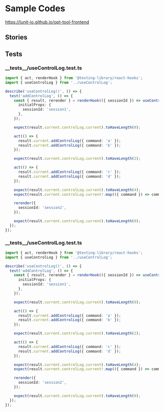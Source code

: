 # Sample Codes

<https://lunit-io.github.io/opt-tool-frontend>

## Stories

<!-- import **/*.stories.{ts,tsx} --title-tag h3 -->
<!-- importend -->

## Tests

<!-- import **/*.test.{ts,tsx} --title-tag h3 -->

### \_\_tests\_\_/useControlLog.test.ts


```ts
import { act, renderHook } from '@testing-library/react-hooks';
import { useControlLog } from '../useControlLog';

describe('useControlLog()', () => {
  test('addControlLog', () => {
    const { result, rerender } = renderHook(({ sessionId }) => useControlLog(sessionId), {
      initialProps: {
        sessionId: 'session1',
      },
    });

    expect(result.current.controlLog.current).toHaveLength(0);

    act(() => {
      result.current.addControlLog({ command: 'a' });
      result.current.addControlLog({ command: 'b' });
    });

    expect(result.current.controlLog.current).toHaveLength(2);

    act(() => {
      result.current.addControlLog({ command: 'c' });
      result.current.addControlLog({ command: 'd' });
    });

    expect(result.current.controlLog.current).toHaveLength(4);
    expect(result.current.controlLog.current!.map(({ command }) => command).join('')).toBe('abcd');

    rerender({
      sessionId: 'session2',
    });

    expect(result.current.controlLog.current).toHaveLength(0);
  });
});

```

<!-- importend -->

<!-- import __tests__/*.{ts,tsx} --title-tag h3 -->

### \_\_tests\_\_/useControlLog.test.ts


```ts
import { act, renderHook } from '@testing-library/react-hooks';
import { useControlLog } from '../useControlLog';

describe('useControlLog()', () => {
  test('addControlLog', () => {
    const { result, rerender } = renderHook(({ sessionId }) => useControlLog(sessionId), {
      initialProps: {
        sessionId: 'session1',
      },
    });

    expect(result.current.controlLog.current).toHaveLength(0);

    act(() => {
      result.current.addControlLog({ command: 'a' });
      result.current.addControlLog({ command: 'b' });
    });

    expect(result.current.controlLog.current).toHaveLength(2);

    act(() => {
      result.current.addControlLog({ command: 'c' });
      result.current.addControlLog({ command: 'd' });
    });

    expect(result.current.controlLog.current).toHaveLength(4);
    expect(result.current.controlLog.current!.map(({ command }) => command).join('')).toBe('abcd');

    rerender({
      sessionId: 'session2',
    });

    expect(result.current.controlLog.current).toHaveLength(0);
  });
});

```

<!-- importend -->